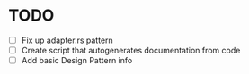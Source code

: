 TODO
====

- [ ] Fix up adapter.rs pattern
- [ ] Create script that autogenerates documentation from code
- [ ] Add basic Design Pattern info
